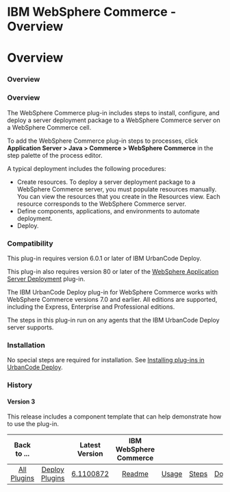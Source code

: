 
IBM WebSphere Commerce - Overview
=================================

# Overview



### Overview




 


### Overview


The WebSphere Commerce plug-in includes steps to install, configure, and deploy a 
server deployment package to a WebSphere Commerce server on a WebSphere Commerce cell.


To add the WebSphere Commerce 
plug-in steps to processes, click **Application Server > Java > Commerce > WebSphere Commerce** in the step palette of 
the process editor.


A typical deployment includes the following procedures:


* Create resources. To deploy a server 
deployment package to a WebSphere Commerce server, you must populate resources manually. You can view the resources that
 you create in the Resources view. Each resource corresponds to the WebSphere Commerce server.
* Define components, 
applications, and environments to automate deployment.
* Deploy.


### Compatibility


This plug-in requires version 
6.0.1 or later of IBM UrbanCode Deploy.


This plug-in also requires version 80 or later of the [WebSphere Application 
Server Deployment](https://www.urbancode.com/plugin/ibm-websphere-application-deployment-2/) plug-in.


The IBM 
UrbanCode Deploy plug-in for WebSphere Commerce works with WebSphere Commerce versions 7.0 and earlier. All editions are
 supported, including the Express, Enterprise and Professional editions.


The steps in this plug-in run on any agents 
that the IBM UrbanCode Deploy server supports.


### Installation


No special steps are required for installation. See 
[Installing plug-ins in UrbanCode Deploy](https://www.urbancode.com/resource/installing-plug-ins-in-urbancode-products/ 
"Installing plug-ins in UrbanCode Deploy").


### History


#### Version 3


This release includes a component template 
that can help demonstrate how to use the plug-in.




|Back to ...||Latest Version|IBM WebSphere Commerce ||||
| :---: | :---: | :---: | :---: | :---: | :---: | :---: |
|[All Plugins](../../index.md)|[Deploy Plugins](../README.md)|[6.1100872](https://raw.githubusercontent.com/UrbanCode/IBM-UCD-PLUGINS/main/files/WebSphereCommerce/WebSphereCommerce-6.1100872.zip)|[Readme](README.md)|[Usage](usage.md)|[Steps](steps.md)|[Downloads](downloads.md)|
